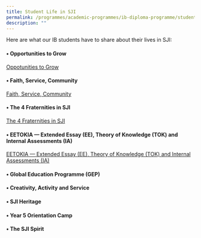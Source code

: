 ```yaml
---
title: Student Life in SJI
permalink: /programmes/academic-programmes/ib-diploma-programme/student-life-in-sji/
description: ""
---
```

Here are what our IB students have to share about their lives in SJI:

#### • Opportunities to Grow

[Oppotunities to Grow](https://www.instagram.com/p/CYoDn3jPDZ7/embed/captioned/?cr=1&v=12&wp=675&rd=https%3A%2F%2Fwww-sji-edu-sg-admin.cwp.sg&rp=%2Fprogrammes%2Facademic-programmes%2Fib-diploma-programme%2Flife-of-our-ib-students#%7B%22ci%22%3A0%2C%22os%22%3A1016.5750000014668%2C%22ls%22%3A729.7600000001694%2C%22le%22%3A734.4650000013644%7D)

#### • Faith, Service, Community

[Faith, Service, Community](https://www.instagram.com/p/CYlpH19v2-p/embed/captioned/?cr=1&v=12&wp=675&rd=https%3A%2F%2Fwww-sji-edu-sg-admin.cwp.sg&rp=%2Fprogrammes%2Facademic-programmes%2Fib-diploma-programme%2Flife-of-our-ib-students#%7B%22ci%22%3A0%2C%22os%22%3A1016.5750000014668%2C%22ls%22%3A729.7600000001694%2C%22le%22%3A734.4650000013644%7D)

#### • The 4 Fraternities in SJI

[The 4 Fraternities in SJI](https://www.instagram.com/p/B6u5ugCAJ6G/embed/captioned/?cr=1&v=12&wp=675&rd=https%3A%2F%2Fwww-sji-edu-sg-admin.cwp.sg&rp=%2Fprogrammes%2Facademic-programmes%2Fib-diploma-programme%2Flife-of-our-ib-students#%7B%22ci%22%3A0%2C%22os%22%3A1016.5750000014668%2C%22ls%22%3A729.7600000001694%2C%22le%22%3A734.4650000013644%7D)

#### • EETOKIA — Extended Essay (EE), Theory of Knowledge (TOK) and Internal Assessments (IA)

[EETOKIA — Extended Essay (EE), Theory of Knowledge (TOK) and Internal Assessments (IA)](https://www.instagram.com/p/B60CncKAEF3/embed/captioned/?cr=1&v=12&wp=675&rd=https%3A%2F%2Fwww-sji-edu-sg-admin.cwp.sg&rp=%2Fprogrammes%2Facademic-programmes%2Fib-diploma-programme%2Flife-of-our-ib-students#%7B%22ci%22%3A0%2C%22os%22%3A1016.5750000014668%2C%22ls%22%3A729.7600000001694%2C%22le%22%3A734.4650000013644%7D)

#### • Global Education Programme (GEP)

#### • Creativity, Activity and Service

#### • SJI Heritage

#### • Year 5 Orientation Camp

#### • The SJI Spirit